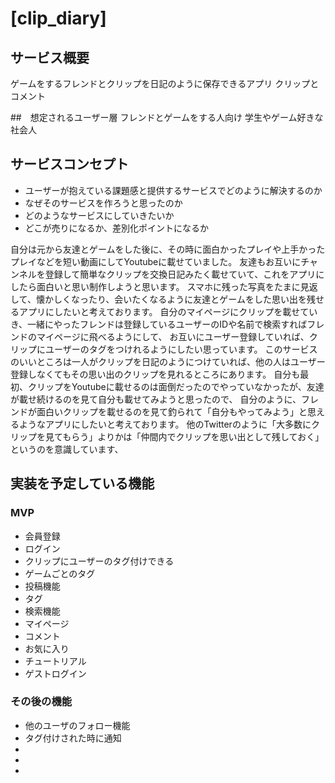# [clip_diary]

## サービス概要
ゲームをするフレンドとクリップを日記のように保存できるアプリ
クリップとコメント


##　想定されるユーザー層
フレンドとゲームをする人向け
学生やゲーム好きな社会人

## サービスコンセプト
* ユーザーが抱えている課題感と提供するサービスでどのように解決するのか
* なぜそのサービスを作ろうと思ったのか
* どのようなサービスにしていきたいか
* どこが売りになるか、差別化ポイントになるか

自分は元から友達とゲームをした後に、その時に面白かったプレイや上手かったプレイなどを短い動画にしてYoutubeに載せていました。
友達もお互いにチャンネルを登録して簡単なクリップを交換日記みたく載せていて、これをアプリにしたら面白いと思い制作しようと思います。
スマホに残った写真をたまに見返して、懐かしくなったり、会いたくなるように友達とゲームをした思い出を残せるアプリにしたいと考えております。
自分のマイページにクリップを載せていき、一緒にやったフレンドは登録しているユーザーのIDや名前で検索すればフレンドのマイページに飛べるようにして、
お互いにユーザー登録していれば、クリップにユーザーのタグをつけれるようにしたい思っています。
このサービスのいいところは一人がクリップを日記のようにつけていれば、他の人はユーザー登録しなくてもその思い出のクリップを見れるところにあります。
自分も最初、クリップをYoutubeに載せるのは面倒だったのでやっていなかったが、友達が載せ続けるのを見て自分も載せてみようと思ったので、
自分のように、フレンドが面白いクリップを載せるのを見て釣られて「自分もやってみよう」と思えるようなアプリにしたいと考えております。
他のTwitterのように「大多数にクリップを見てもらう」よりかは「仲間内でクリップを思い出として残しておく」というのを意識しています、

## 実装を予定している機能
### MVP
* 会員登録
* ログイン
* クリップにユーザーのタグ付けできる
* ゲームごとのタグ
* 投稿機能
* タグ
* 検索機能
* マイページ
* コメント
* お気に入り
* チュートリアル
* ゲストログイン

### その後の機能
* 他のユーザのフォロー機能
* タグ付けされた時に通知
* 
* 
* 

